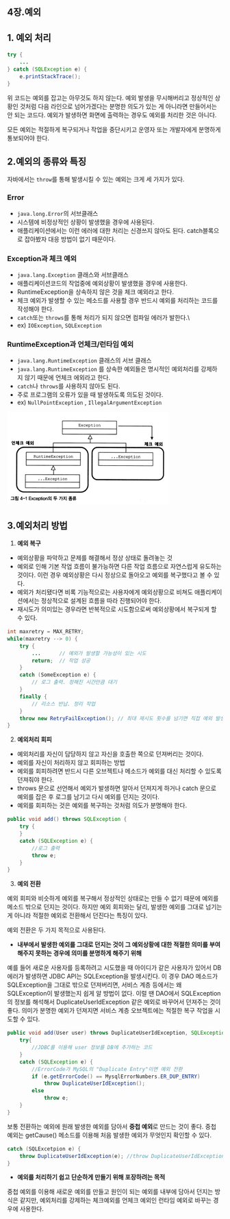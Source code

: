 ## 4장.예외

## 1. 예외 처리

```java
try {
    ...
} catch (SQLException e) {
    e.printStackTrace();
}
```

위 코드는 예외를 잡고는 아무것도 하지 않는다. 예외 발생을 무시해버리고 정상적인 상황인 것처럼 다음 라인으로 넘어가겠다는 분명한 의도가 있는 게 아니라면 만들어서는 안 되는 코드다. 예외가 발생하면 화면에 출력하는 경우도 예외를 처리한 것은 아니다.

모든 예외는 적절하게 복구되거나 작업을 중단시키고 운영자 또는 개발자에게 분명하게 통보되어야 한다.

## 2.예외의 종류와 특징

자바에서는 `throw`를 통해 발생시킬 수 있는 예외는 크게 세 가지가 있다.

### Error

- `java.long.Error`의 서브클래스
- 시스템에 비정상적인 상황이 발생했을 경우에 사용된다. 
- 애플리케이션에서는 이런 에러에 대한 처리는 신경쓰지 않아도 된다. catch블록으로 잡아봤자 대응 방법이 없기 때문이다.

### Exception과 체크 예외

- `java.lang.Exception` 클래스와 서브클래스
- 애플리케이션코드의 작업중에 예외상황이 발생했을 경우에 사용한다.
- RuntimeException을 상속하지 않은 것을 체크 예외라고 한다.
- 체크 예외가 발생할 수 있는 메소드를 사용할 경우 반드시 예외를 처리하는 코드를 작성해야 한다.
- `catch`또는 `throws`를 통해 처리가 되지 않으면 컴파일 에러가 발한다.\
- ex) `IOException`, `SQLException`

### RuntimeException과 언체크/런타임 예외

- `java.lang.RuntimeException` 클래스의 서브 클래스
- `java.lang.RuntimeException` 를 상속한 예외들은 명시적인 예외처리를 강제하지 않기 때문에 언체크 에외라고 한다.
- `catch`나 `throws`를 사용하지 않아도 된다.
- 주로 프로그램의 오류가 있을 때 발생하도록 의도된 것이다.
- ex) `NullPointException` , `IllegalArgumentException`

![img](https://github.com/dilmah0203/TIL/blob/main/Image/Exception01.png)

## 3.예외처리 방법

1. **예외 복구**

- 예외상황을 파악하고 문제를 해결해서 정상 상태로 돌려놓는 것
- 예외로 인해 기본 작업 흐름이 불가능하면 다른 작업 흐름으로 자연스럽게 유도하는 것이다. 이런 경우 예외상황은 다시 정상으로 돌아오고 예외를 복구했다고 볼 수 있다.
- 예외가 처리됐다면 비록 기능적으로는 사용자에게 예외상황으로 비쳐도 애플리케이션에서는 정상적으로 설계된 흐름을 따라 진행되어야 한다.
- 재시도가 의미있는 경우라면 반복적으로 시도함으로써 예외상황에서 복구되게 할 수 있다.

```java
int maxretry = MAX_RETRY;
while(maxretry --> 0) {
    try {
        ...      // 예외가 발생할 가능성이 있는 시도
        return;  // 작업 성공
    }
    catch (SomeException e) {
        // 로그 출력. 정해진 시간만큼 대기
    }
    finally {
        // 리소스 반납. 정리 작업
    }
    throw new RetryFailException(); // 최대 재시도 횟수를 넘기면 직접 예외 발생
}
```

2. **예외처리 회피**

- 예외처리를 자신이 담당하지 않고 자신을 호출한 쪽으로 던져버리는 것이다. 
- 예외를 자신이 처리하지 않고 회피하는 방법
- 예외를 회피하려면 반드시 다른 오브젝트나 메소드가 예외를 대신 처리할 수 있도록 던져줘야 한다.
- throws 문으로 선언해서 예외가 발생하면 알아서 던져지게 하거나 catch 문으로 예외를 잡은 후 로그를 남기고 다시 예외를 던지는 것이다.
- 예외를 회피하는 것은 예외를 복구하는 것처럼 의도가 분명해야 한다.

```java
public void add() throws SQLException {
    try {
    }
    catch (SQLException e) {
        //로그 출력
        throw e;
    }
}
```

3. **예외 전환**

예외 회피와 비슷하게 예외를 복구해서 정상적인 상태로는 만들 수 없기 때문에 예외를 메소드 밖으로 던지는 것이다. 하지만 예외 회피와는 달리, 발생한 예외를 그대로 넘기는 게 아니라 적절한 예외로 전환해서 던진다는 특징이 있다. 

예외 전환은 두 가지 목적으로 사용된다. 
- **내부에서 발생한 예외를 그대로 던지는 것이 그 예외상황에 대한 적절한 의미를 부여해주지 못하는 경우에 의미를 분명하게 해주기 위해**

예를 들어 새로운 사용자를 등록하려고 시도했을 때 아이디가 같은 사용자가 있어서 DB 에러가 발생하면 JDBC API는 SQLException을 발생시킨다. 이 경우 DAO 메소드가 SQLException을 그대로 밖으로 던져버리면, 서비스 계층 등에서는 왜 SQLException이 발생했는지 쉽게 알 방법이 없다. 이럴 땐 DAO에서 SQLException의 정보를 해석해서 DuplicateUserIdException 같은 예외로 바꾸어서 던져주는 것이 좋다. 의미가 분명한 예외가 던져지면 서비스 계층 오브젝트에는 적절한 복구 작업을 시도할 수 있다.

```java
public void add(User user) throws DuplicateUserIdException, SQLException {
    try{
        //JDBC를 이용해 user 정보를 DB에 추가하는 코드
    }
    catch (SQLException e) {
        //ErrorCode가 MySQL의 "Duplicate Entry"이면 예외 전환
        if (e.getErrorCode() == MysqlErrorNumbers.ER_DUP_ENTRY)
            throw DuplicateUserIdException();
        else
            throw e;
    }
}
```

보통 전환하는 예외에 원래 발생한 예외를 담아서 **중첩 예외**로 만드는 것이 좋다. 중첩 예외는 getCause() 메소드를 이용해 처음 발생한 예외가 무엇인지 확인할 수 있다.

```java
catch (SQLExcetpion e) {
    throw DuplicateUserIdException(e); //throw DuplicateUserIdException().initCause(e);
}
```


- **예외를 처리하기 쉽고 단순하게 만들기 위해 포장하려는 목적**

중첩 예외를 이용해 새로운 예외를 만들고 원인이 되는 예외를 내부에 담아서 던지는 방식은 같지만, 예외처리를 강제하는 체크예외를 언체크 예외인 런타임 예외로 바꾸는 경우에 사용한다.

